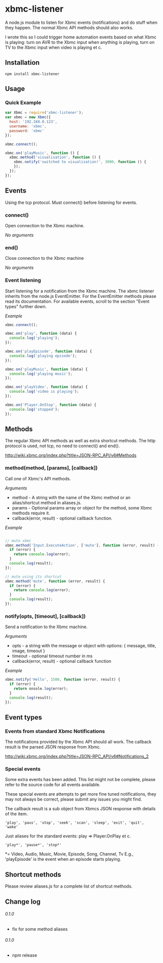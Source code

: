 # xbmc-listener

A node.js module to listen for Xbmc events (notifications) and do stuff when they happen. The normal Xbmc API methods should also works.

I wrote this so I could trigger home automation events based on what Xbmc is playing: turn on AVR to the Xbmc input when anything is playing, turn on TV to the Xbmc input when video is playing et c.

## Installation

```
npm install xbmc-listener
```

## Usage

### Quick Example
```javascript
var Xbmc = require('xbmc-listener');
var xbmc = new Xbmc({
  host: '192.168.0.123',
  username: 'xbmc',
  password: 'xbmc'
});

xbmc.connect();

xbmc.on('playMusic', function () {
  xbmc.method('visualisation', function () {
    xbmc.notify('switched to visualisation!', 3000, function () {
    });
  });
});
```


## Events

Using the tcp protocol. Must connect() before listening for events.

### connect()
Open connection to the Xbmc machine.

*No arguments*

### end()
Close connection to the Xbmc machine

*No arguments*

### Event listening
Start listening for a notification from the Xbmc machine. The xbmc listener inherits from the node.js EventEmitter. For the EventEmitter methods please read its documentation. For available events, scroll to the section "Event types" further down.

_Example_
```javascript
xbmc.connect();

xbmc.on('play', function (data) {
  console.log('playing');
});

xbmc.on('playEpisode', function (data) {
  console.log('playing episode');
});

xbmc.on('playMusic', function (data) {
  console.log('playing music');
});

xbmc.on('playVideo', function (data) {
  console.log('video is playing');
});

xbmc.on('Player.OnStop', function (data) {
  console.log('stopped');
});
```

## Methods

The regular Xbmc API methods as well as extra shortcut methods. The http protocol is used, not tcp, no need to connect() and end().

http://wiki.xbmc.org/index.php?title=JSON-RPC_API/v6#Methods

### method(method, [params], [callback])
Call one of Xbmc's API methods.

_Arguments_
* method - A string with the name of the Xbmc method or an alias/shortcut method in aliases.js.
* params - Optional params array or object for the method, some Xbmc methods require it.
* callback(error, result) - optional callback function.

_Example_
```javascript

// mute xbmc
xbmc.method('Input.ExecuteAction', ['mute'], function (error, result) {
  if (error) {
    return console.log(error);
  }
  console.log(result);
});

// mute using its shortcut
xbmc.method('mute', function (error, result) {
  if (error) {
    return console.log(error);
  }
  console.log(result);
});

```

### notify(opts, [timeout], [callback])
Send a notification to the Xbmc machine.

_Arguments_
* opts - a string with the message or object with options: { message, title, image, timeout }
* timeout - optional timeout number in ms
* callback(error, result) - optional callback function

_Example_
```javascript
xbmc.notify('Hello', 1500, function (error, result) {
  if (error) {
    return onsole.log(error);
  }
  console.log(result);
});
```


## Event types

### Events from standard Xbmc Notifications
The notifications provided by the Xbmc API should all work. The callback result
is the parsed JSON response from Xbmc.

http://wiki.xbmc.org/index.php?title=JSON-RPC_API/v6#Notifications_2

### Special events
Some extra events has been added. This list might not be complete, please refer to the source code for all events available.

These special events are attempts to get more fine tuned notifications, they may not always be correct, please submit any issues you might find.

The callback result is a sub object from Xbmcs JSON response with details of the item.
```
'play', 'paus', 'stop', 'seek', 'scan', 'sleep', 'exit', 'quit', 'wake'
```
Just aliases for the standard events: play => Player.OnPlay et c.

```
'play*', 'pause*', 'stop*'
```
*= Video, Audio, Music, Movie, Episode, Song, Channel, Tv
E.g., 'playEpisode' is the event when an episode starts playing.

## Shortcut methods

Please review aliases.js for a complete list of shortcut methods.

## Change log

###### 0.1.0

* fix for some method aliases

###### 0.1.0

* npm release
